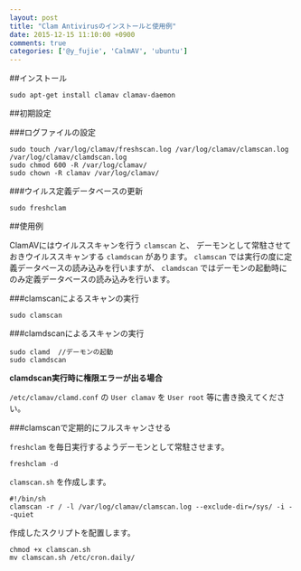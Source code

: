 ```yaml
---
layout: post
title: "Clam Antivirusのインストールと使用例"
date: 2015-12-15 11:10:00 +0900
comments: true
categories: ['@y_fujie', 'CalmAV', 'ubuntu']
---
```



##インストール

```
sudo apt-get install clamav clamav-daemon
```

##初期設定

###ログファイルの設定

```
sudo touch /var/log/clamav/freshscan.log /var/log/clamav/clamscan.log /var/log/clamav/clamdscan.log
sudo chmod 600 -R /var/log/clamav/
sudo chown -R clamav /var/log/clamav/
```

###ウイルス定義データベースの更新

```
sudo freshclam
```

##使用例

ClamAVにはウイルススキャンを行う ```clamscan``` と、
デーモンとして常駐させておきウイルススキャンする ```clamdscan``` があります。
```clamscan``` では実行の度に定義データベースの読み込みを行いますが、 ```clamdscan``` ではデーモンの起動時にのみ定義データベースの読み込みを行います。

###clamscanによるスキャンの実行

```
sudo clamscan
```

###clamdscanによるスキャンの実行

```
sudo clamd  //デーモンの起動
sudo clamdscan
```

**clamdscan実行時に権限エラーが出る場合**

```/etc/clamav/clamd.conf``` の ```User clamav``` を ```User root``` 等に書き換えてください。

###clamscanで定期的にフルスキャンさせる

```freshclam``` を毎日実行するようデーモンとして常駐させます。

```
freshclam -d
```

```clamscan.sh``` を作成します。

```
#!/bin/sh
clamscan -r / -l /var/log/clamav/clamscan.log --exclude-dir=/sys/ -i --quiet
```

作成したスクリプトを配置します。

```
chmod +x clamscan.sh
mv clamscan.sh /etc/cron.daily/
```